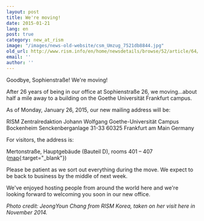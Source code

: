 ```yaml
---
layout: post
title: We're moving!
date: 2015-01-21
lang: en
post: true
category: new_at_rism
image: "/images/news-old-website/csm_Umzug_7521db8844.jpg"
old_url: http://www.rism.info/en/home/newsdetails/browse/52/article/64/were-moving.html
email: ''
author: ''
---
```


Goodbye, Sophienstraße! We're moving!

After 26 years of being in our office at Sophienstraße 26, we moving...about half a mile away to a building on the Goethe Universität Frankfurt campus.

As of Monday, January 26, 2015, our new mailing address will be:

RISM Zentralredaktion
Johann Wolfgang Goethe-Universität
Campus Bockenheim
Senckenberganlage 31-33
60325 Frankfurt am Main
Germany

For visitors, the address is:

Mertonstraße, Hauptgebäude (Bauteil D), rooms 401 – 407 ([map](https://goo.gl/maps/20PHH){:target="_blank"})

Please be patient as we sort out everything during the move. We expect to be back to business by the middle of next week.

We've enjoyed hosting people from around the world here and we're looking forward to welcoming you soon in our new office.

_Photo credit: JeongYoun Chang from RISM Korea, taken on her visit here in November 2014._